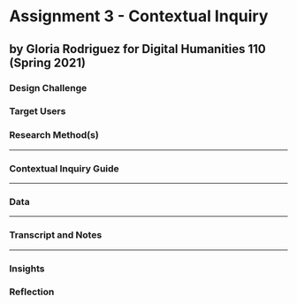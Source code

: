 # Assignment 3 - Contextual Inquiry 
## by Gloria Rodriguez for Digital Humanities 110 (Spring 2021)

### Design Challenge 

### Target Users 

### Research Method(s)

---

### Contextual Inquiry Guide 

---

### Data

---

### Transcript and Notes 

---

### Insights 

### Reflection 
